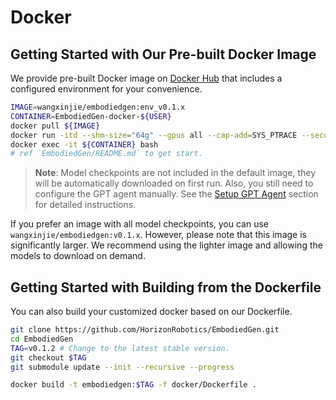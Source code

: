 # Docker

## Getting Started with Our Pre-built Docker Image

We provide pre-built Docker image on [Docker Hub](https://hub.docker.com/repository/docker/wangxinjie/embodiedgen) that includes a configured environment for your convenience.

```sh
IMAGE=wangxinjie/embodiedgen:env_v0.1.x
CONTAINER=EmbodiedGen-docker-${USER}
docker pull ${IMAGE}
docker run -itd --shm-size="64g" --gpus all --cap-add=SYS_PTRACE --security-opt seccomp=unconfined --privileged --net=host --name ${CONTAINER} ${IMAGE}
docker exec -it ${CONTAINER} bash
# ref `EmbodiedGen/README.md` to get start.
```

> **Note**: Model checkpoints are not included in the default image, they will be automatically downloaded on first run. Also, you still need to configure the GPT agent manually. See the [Setup GPT Agent](https://github.com/HorizonRobotics/EmbodiedGen?tab=readme-ov-file#-setup-gpt-agent) section for detailed instructions.

If you prefer an image with all model checkpoints, you can use `wangxinjie/embodiedgen:v0.1.x`. However, please note that this image is significantly larger. We recommend using the lighter image and allowing the models to download on demand.


## Getting Started with Building from the Dockerfile
You can also build your customized docker based on our Dockerfile.

```sh
git clone https://github.com/HorizonRobotics/EmbodiedGen.git
cd EmbodiedGen
TAG=v0.1.2 # Change to the latest stable version.
git checkout $TAG
git submodule update --init --recursive --progress

docker build -t embodiedgen:$TAG -f docker/Dockerfile .
```
